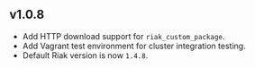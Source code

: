 ## v1.0.8

- Add HTTP download support for `riak_custom_package`.
- Add Vagrant test environment for cluster integration testing.
- Default Riak version is now `1.4.8`.
